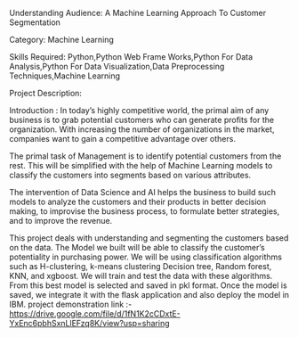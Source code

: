 Understanding Audience: A Machine Learning Approach To Customer Segmentation

Category: Machine Learning

Skills Required:
Python,Python Web Frame Works,Python For Data Analysis,Python For Data Visualization,Data Preprocessing Techniques,Machine Learning

Project Description:

Introduction :
In today’s highly competitive world, the primal aim of any business is to grab potential customers who can generate profits for the organization. With increasing the number of organizations in the market, companies want to gain a competitive advantage over others.

The primal task of Management is to identify potential customers from the rest. This will be simplified with the help of Machine Learning models to classify the customers into segments based on various attributes. 

The intervention of Data Science and AI helps the business to build such models to analyze the customers and their products in better decision making, to improvise the business process, to formulate better strategies, and to improve the revenue.

This project deals with understanding and segmenting the customers based on the data.
The Model we built will be able to classify the customer’s potentiality in purchasing power.
We will be using classification algorithms such as H-clustering, k-means clustering Decision tree, Random forest, KNN, and xgboost. We will train and test the data with these algorithms. From this best model is selected and saved in pkl format. Once the model is saved, we integrate it with the flask application and also deploy the model in IBM.
project demonstration link :-https://drive.google.com/file/d/1fN1K2cCDxtE-YxEnc6pbhSxnLlEFzq8K/view?usp=sharing
